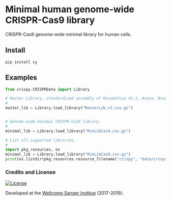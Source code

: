 Minimal human genome-wide CRISPR-Cas9 library
=
CRISPR-Cas9 genome-wide minimal library for human cells. 

Install
--

```
pip install cy
```

Examples
--
```python
from crispy.CRISPRData import Library

# Master Library, standardised assembly of KosukeYusa V1.1, Avana, Brunello and TKOv3 CRISPR-Cas9 libraries.
#
master_lib = Library.load_library("MasterLib_v1.csv.gz")


# Genome-wide minimal CRISPR-Cas9 library. 
#
minimal_lib = Library.load_library("MinLibCas9.csv.gz")

# List all supported libraries. 
#
import pkg_resources, os
minimal_lib = Library.load_library("MinLibCas9.csv.gz")
print(os.listdir(pkg_resources.resource_filename("crispy", "data/crispr_libs/")))
```


### Credits and License
[![License](https://img.shields.io/badge/License-BSD%203--Clause-blue.svg)](https://opensource.org/licenses/BSD-3-Clause)

Developed at the [Wellcome Sanger Institue](https://www.sanger.ac.uk/) (2017-2019).

